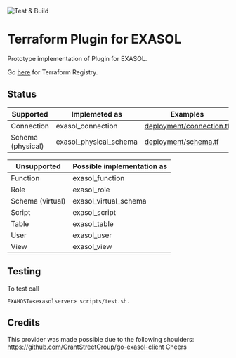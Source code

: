 ![Test & Build](https://github.com/abergmeier/terraform-provider-exasol/workflows/Test%20&%20Build/badge.svg)

# Terraform Plugin for EXASOL

Prototype implementation of Plugin for EXASOL.

Go [here](https://registry.terraform.io/providers/abergmeier/exasol/latest) for Terraform Registry.

## Status

| Supported         | Implemeted as          | Examples                                             |
| ---               | ---                    | ---                                                  |
| Connection        | exasol_connection      | [deployment/connection.tf](deployment/connection.tf) |
| Schema (physical) | exasol_physical_schema | [deployment/schema.tf](deployment/schema.tf)         |



| Unsupported      | Possible implementation as |
| ---              | ---                        |
| Function         | exasol_function            |
| Role             | exasol_role                |
| Schema (virtual) | exasol_virtual_schema      |
| Script           | exasol_script              |
| Table            | exasol_table               |
| User             | exasol_user                |
| View             | exasol_view                |


## Testing

To test call

```
EXAHOST=<exasolserver> scripts/test.sh.
```

## Credits

This provider was made possible due to the following shoulders: https://github.com/GrantStreetGroup/go-exasol-client
Cheers
